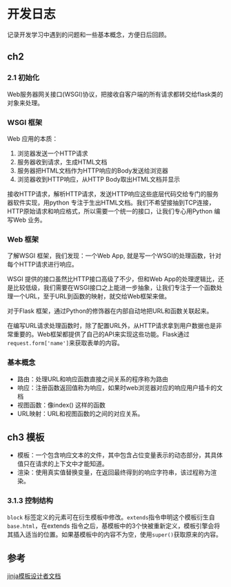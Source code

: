# 开发日志

记录开发学习中遇到的问题和一些基本概念，方便日后回顾。

## ch2

### 2.1 初始化

Web服务器网关接口(WSGI)协议，把接收自客户端的所有请求都转交给flask类的对象来处理。

### WSGI 框架

Web 应用的本质：

1. 浏览器发送一个HTTP请求
2. 服务器收到请求，生成HTML文档
3. 服务器把HTML文档作为HTTP响应的Body发送给浏览器
4. 浏览器收到HTTP响应，从HTTP Body取出HTML文档并显示

接收HTTP请求，解析HTTP请求，发送HTTP响应这些底层代码交给专门的服务器软件实现，用python 专注于生出HTML文档。我们不希望接抽到TCP连接，HTTP原始请求和响应格式，所以需要一个统一的接口，让我们专心用Python 编写Web 业务。

### Web 框架

了解WSGI 框架，我们发现：一个Web App, 就是写一个WSGI的处理函数，针对每个HTTP请求进行响应。

WSGI 提供的接口虽然比HTTP接口高级了不少，但和Web App的处理逻辑比，还是比较低级，我们需要在WSGI接口之上能进一步抽象，让我们专注于一个函数处理一个URL，至于URL到函数的映射，就交给Web框架来做。

对于Flask 框架，通过Python的修饰器在内部自动地把URL和函数关联起来。

在编写URL请求处理函数时，除了配置URL外，从HTTP请求拿到用户数据也是非常重要的。Web框架都提供了自己的API来实现这些功能。Flask通过`request.form['name']`来获取表单的内容。

### 基本概念

* 路由：处理URL和响应函数直接之间关系的程序称为路由
* 响应：注册函数返回值称为响应，如果时web浏览器对应的响应用户插卡的文档
* 视图函数：像index() 这样的函数
* URL映射：URL和视图函数的之间的对应关系。

## ch3 模板

* 模板：一个包含响应文本的文件，其中包含占位变量表示的动态部分，其具体值只在请求的上下文中才能知道。
* 渲染：使用真实值替换变量，在返回最终得到的响应字符串，该过程称为渲染。

### 3.1.3 控制结构

`block` 标签定义的元素可在衍生模板中修改。`extends`指令申明这个模板衍生自`base.html`，在extends 指令之后，基模板中的3个快被重新定义，模板引擎会将其插入适当的位置。如果基模板中的内容不为空，使用`super()`获取原来的内容。


## 参考

[jinja模板设计者文档](http://docs.jinkan.org/docs/jinja2/templates.html)
